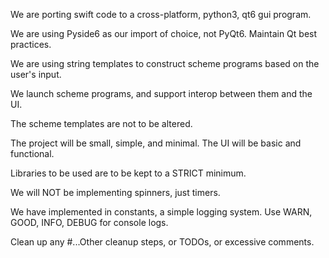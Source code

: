 We are porting swift code to a cross-platform, python3, qt6 gui program.

We are using Pyside6 as our import of choice, not PyQt6. Maintain Qt best practices.

We are using string templates to construct scheme programs based on the user's input.

We launch scheme programs, and support interop between them and the UI.

The scheme templates are not to be altered. 

The project will be small, simple, and minimal. The UI will be basic and functional.

Libraries to be used are to be kept to a STRICT minimum.

We will NOT be implementing spinners, just timers.

We have implemented in constants, a simple logging system. Use WARN, GOOD, INFO, DEBUG for console logs.

Clean up any #...Other cleanup steps, or TODOs, or excessive comments.